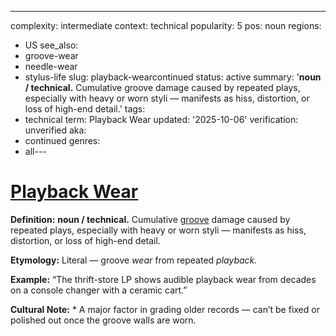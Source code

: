 ---
complexity: intermediate
context: technical
popularity: 5
pos: noun
regions:
- US
see_also:
- groove-wear
- needle-wear
- stylus-life
slug: playback-wearcontinued
status: active
summary: '**noun / technical.** Cumulative groove damage caused by repeated plays,
  especially with heavy or worn styli — manifests as hiss, distortion, or loss of
  high-end detail.'
tags:
- technical
term: Playback Wear
updated: '2025-10-06'
verification: unverified
aka:
- continued
genres:
- all---

# [Playback Wear](../p/playback-wear.md)

**Definition:** **noun / technical.** Cumulative [groove](../g/groove-wear.md) damage caused by repeated plays, especially with heavy or worn styli — manifests as hiss, distortion, or loss of high-end detail.

**Etymology:** Literal — groove *wear* from repeated *playback.*

**Example:** “The thrift-store LP shows audible playback wear from decades on a console changer with a ceramic cart.”

**Cultural Note:** * A major factor in grading older records — can’t be fixed or polished out once the groove walls are worn.

